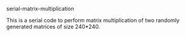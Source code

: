 serial-matrix-multiplication

This is a serial code to perform matrix multiplication of two randomly generated matrices of size 240*240.
